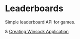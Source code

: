 # Leaderboards

Simple leaderboard API for games.

& [Creating Winsock Application](https://github.com/MicrosoftDocs/win32/blob/docs/desktop-src/WinSock/creating-a-basic-winsock-application.md)
